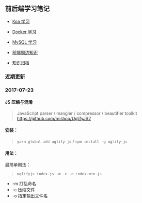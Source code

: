 ## 前后端学习笔记

* [Koa 学习](./archive/koa.md) 

* [Docker 学习](./archive/docker.md) 

* [MySQL 学习](./archive/mysql.md) 

* [前端周边知识](./archive/front.md) 

* [知识归档](./archive/history.md) 

### 近期更新

### 2017-07-23
#### JS 压缩与混淆
>JavaScript parser / mangler / compressor / beautifier toolkit https://github.com/mishoo/UglifyJS2

#### 安装：
> `yarn global add uglify-js` / `npm install -g uglify-js`

#### 用法：
最简单用法：
> `uglifyjs index.js -m -c -o index.min.js`
* -m 打乱命名
* -c 压缩文件
* -o 指定输出文件名
